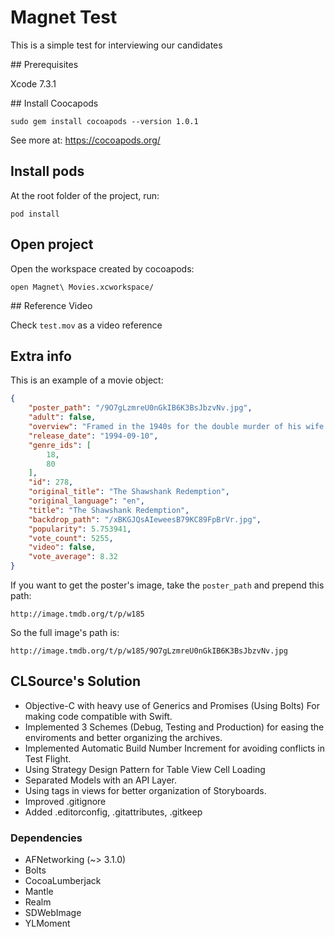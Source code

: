 # Magnet Test
This is a simple test for interviewing our candidates

## Prerequisites

Xcode 7.3.1

## Install Coocapods

`sudo gem install cocoapods --version 1.0.1`

See more at: https://cocoapods.org/

## Install pods

At the root folder of the project, run:

`pod install`

## Open project

Open the workspace created by cocoapods:

`open Magnet\ Movies.xcworkspace/`

## Reference Video

Check `test.mov` as a video reference

## Extra info

This is an example of a movie object:

```json
{
    "poster_path": "/9O7gLzmreU0nGkIB6K3BsJbzvNv.jpg",
    "adult": false,
    "overview": "Framed in the 1940s for the double murder of his wife and her lover, upstanding banker Andy Dufresne begins a new life at the Shawshank prison, where he puts his accounting skills to work for an amoral warden. During his long stretch in prison, Dufresne comes to be admired by the other inmates -- including an older prisoner named Red -- for his integrity and unquenchable sense of hope.",
    "release_date": "1994-09-10",
    "genre_ids": [
        18,
        80
    ],
    "id": 278,
    "original_title": "The Shawshank Redemption",
    "original_language": "en",
    "title": "The Shawshank Redemption",
    "backdrop_path": "/xBKGJQsAIeweesB79KC89FpBrVr.jpg",
    "popularity": 5.753941,
    "vote_count": 5255,
    "video": false,
    "vote_average": 8.32
}
```

If you want to get the poster's image, take the `poster_path` and prepend this path:

`http://image.tmdb.org/t/p/w185`

So the full image's path is:

`http://image.tmdb.org/t/p/w185/9O7gLzmreU0nGkIB6K3BsJbzvNv.jpg`

## CLSource's Solution
- Objective-C with heavy use of Generics and Promises (Using Bolts) For making code compatible with Swift.
- Implemented 3 Schemes (Debug, Testing and Production) for easing the enviroments and better organizing the archives.
- Implemented Automatic Build Number Increment for avoiding conflicts in Test Flight.
- Using Strategy Design Pattern for Table View Cell Loading
- Separated Models with an API Layer.
- Using tags in views for better organization of Storyboards.
- Improved .gitignore
- Added .editorconfig, .gitattributes, .gitkeep

### Dependencies
  - AFNetworking (~> 3.1.0)
  - Bolts
  - CocoaLumberjack
  - Mantle
  - Realm
  - SDWebImage
  - YLMoment